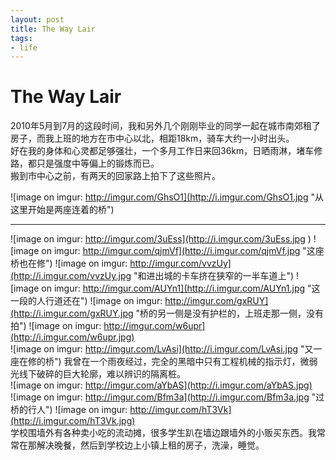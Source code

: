 ```yaml
---
layout: post
title: The Way Lair
tags:
- life
---
```


The Way Lair
============

2010年5月到7月的这段时间，我和另外几个刚刚毕业的同学一起在城市南郊租了房子，而我上班的地方在市中心以北，相距18km，骑车大约一小时出头。  
好在我的身体和心灵都足够强壮，一个多月工作日来回36km，日晒雨淋，堵车修路，都只是强度中等偏上的锻炼而已。  
搬到市中心之前，有两天的回家路上拍下了这些照片。

![image on imgur: http://imgur.com/GhsO1](http://i.imgur.com/GhsO1.jpg "从这里开始是两座连着的桥")
- - -
![image on imgur: http://imgur.com/3uEss](http://i.imgur.com/3uEss.jpg )
![image on imgur: http://imgur.com/qjmVf](http://i.imgur.com/qjmVf.jpg "这座桥也在修")
![image on imgur: http://imgur.com/vvzUy](http://i.imgur.com/vvzUy.jpg "和进出城的卡车挤在狭窄的一半车道上")
![image on imgur: http://imgur.com/AUYn1](http://i.imgur.com/AUYn1.jpg "这一段的人行道还在")
![image on imgur: http://imgur.com/gxRUY](http://i.imgur.com/gxRUY.jpg "桥的另一侧是没有护栏的，上班走那一侧，没有拍")
![image on imgur: http://imgur.com/w6upr](http://i.imgur.com/w6upr.jpg)  
![image on imgur: http://imgur.com/LvAsi](http://i.imgur.com/LvAsi.jpg "又一座在修的桥")
我曾在一个雨夜经过，完全的黑暗中只有工程机械的指示灯，微弱光线下破碎的巨大轮廓，难以辨识的隔离桩。  
![image on imgur: http://imgur.com/aYbAS](http://i.imgur.com/aYbAS.jpg)  
![image on imgur: http://imgur.com/Bfm3a](http://i.imgur.com/Bfm3a.jpg "过桥的行人") 
![image on imgur: http://imgur.com/hT3Vk](http://i.imgur.com/hT3Vk.jpg)  
学校围墙外有各种卖小吃的流动摊，很多学生趴在墙边跟墙外的小贩买东西。我常常在那解决晚餐，然后到学校边上小镇上租的房子，洗澡，睡觉。